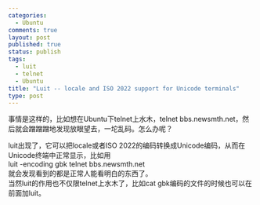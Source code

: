 ```yaml
--- 
categories: 
  - Ubuntu
comments: true
layout: post
published: true
status: publish
tags: 
  - luit
  - telnet
  - Ubuntu
title: "Luit -- locale and ISO 2022 support for Unicode terminals"
type: post
---
```

事情是这样的，比如想在Ubuntu下telnet上水木，telnet bbs.newsmth.net，然后就会蹭蹭蹭地发现放眼望去，一坨乱码。怎么办呢？
<div>luit出现了，它可以把locale或者ISO 2022的编码转换成Unicode编码，从而在Unicode终端中正常显示，比如用</div>
<div>luit -encoding gbk telnet bbs.newsmth.net</div>
<div>就会发现看到的都是正常人能看明白的东西了。</div>
<div>当然luit的作用也不仅限telnet上水木了，比如cat gbk编码的文件的时候也可以在前面加luit。</div>

